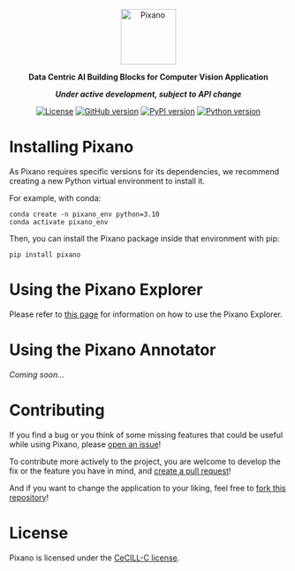<div align="center">

<picture>
    <img src="https://raw.githubusercontent.com/pixano/pixano/main/images/pixano_logo.png" alt="Pixano" height="100"/>
</picture>

<br/>

**Data Centric AI Building Blocks for Computer Vision Application**

***Under active development, subject to API change***

[![License](https://img.shields.io/badge/license-CeCILL--C-green.svg)](LICENSE)
[![GitHub version](https://img.shields.io/github/v/release/pixano/pixano?label=release&logo=github)](https://github.com/pixano/pixano/releases)
[![PyPI version](https://img.shields.io/pypi/v/pixano?color=blue&label=release&logo=pypi&logoColor=white)](https://pypi.org/project/pixano/)
[![Python version](https://img.shields.io/pypi/pyversions/pixano?color=important&logo=python&logoColor=white)](https://www.python.org/downloads/)

</div>


# Installing Pixano

As Pixano requires specific versions for its dependencies, we recommend creating a new Python virtual environment to install it.

For example, with conda:

```shell
conda create -n pixano_env python=3.10
conda activate pixano_env
```

Then, you can install the Pixano package inside that environment with pip:

```shell
pip install pixano
```


# Using the Pixano Explorer

Please refer to [this page](pixano/apps/explorer/README.md) for information on how to use the Pixano Explorer.


# Using the Pixano Annotator

*Coming soon...*


# Contributing

If you find a bug or you think of some missing features that could be useful while using Pixano, please [open an issue](https://github.com/pixano/pixano/issues)!

To contribute more actively to the project, you are welcome to develop the fix or the feature you have in mind, and [create a pull request](https://github.com/pixano/pixano/pulls)!

And if you want to change the application to your liking, feel free to [fork this repository](https://github.com/pixano/pixano/fork)!


# License

Pixano is licensed under the [CeCILL-C license](LICENSE).

